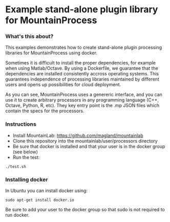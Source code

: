 # Example stand-alone plugin library for MountainProcess

### What's this about?

This examples demonstrates how to create stand-alone plugin processing libraries for MountainProcess using docker.

Sometimes it is difficult to install the proper dependencies, for example when using Matlab/Octave. By using a Dockerfile, we guarantee that the dependencies are installed consistently accross operating systems. This guarantees independence of processing libraries maintained by different users and opens up possibilities for cloud deployment. 

As you can see, MountainProcess uses a genereric interface, and you can use it to create arbitrary processors in any programming language (C++, Octave, Python, R, etc). They key entry point is the .mp JSON files which contain the specs for the processors.

### Instructions

* Install MountainLab: https://github.com/magland/mountainlab
* Clone this repository into the mountainlab/user/processors directory
* Be sure that docker is installed and that your user is in the docker group (see below)
* Run the test:

```
./test.sh
```

### Installing docker

In Ubuntu you can install docker using:
```
sudo apt-get install docker.io
```

Be sure to add your user to the docker group so that sudo is not required to run docker.
